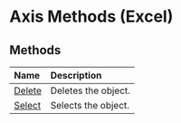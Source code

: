 
# Axis Methods (Excel)

## Methods



|**Name**|**Description**|
|:-----|:-----|
|[Delete](3a000eb1-dfbf-00df-d7b9-3b92728e96fa.md)|Deletes the object.|
|[Select](e21e5987-c1ce-79a0-db17-46f9beec07aa.md)|Selects the object.|
